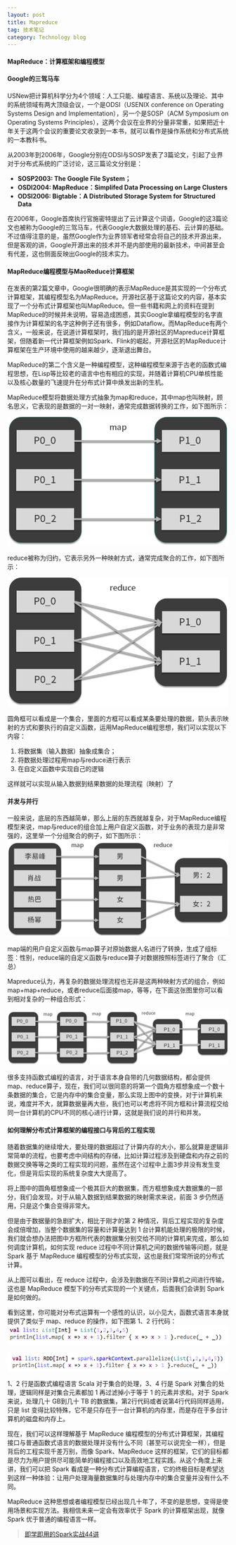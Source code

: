 ```yaml
---
layout: post
title: Mapreduce
tag: 技术笔记
category: Technology blog
---
```

#### MapReduce：计算框架和编程模型

#### Google的三驾马车

USNew把计算机科学分为4个领域：人工只能、编程语言、系统以及理论、其中的系统领域有两大顶级会议，一个是ODSI（USENIX conference on Operating Systems Design and Implementation），另一个是SOSP（ACM Symposium on Operating Systems Principles），这两个会议在业界的分量非常重，如果把近十年关于这两个会议的重要论文收录到一本书，就可以看作是操作系统和分布式系统的一本教科书。

从2003年到2006年，Google分别在ODSI与SOSP发表了3篇论文，引起了业界对于分布式系统的广泛讨论，这三篇论文分别是：

- **SOSP2003: The Google File System；**
- **OSDI2004: MapReduce：Simplifed Data Processing on Large Clusters**
- **ODSI2006: Bigtable：A Distributed Storage System for Structured Data**

在2006年，Google首席执行官施密特提出了云计算这个词语，Google的这3篇论文也被称为Google的三驾马车，代表Google大数据处理的基石、云计算的基础。不过值得注意的是，虽然Google作为业界领军者经常会将自己的技术开源出来，但是客观的讲，Google开源出来的技术并不是内部使用的最新技术，中间甚至会有代差，这也侧面反映出Google的技术实力。

#### MapReduce编程模型与MaoReduce计算框架

在发表的第2篇文章中，Google很明确的表示MapReduce是其实现的一个分布式计算框架，其编程模型名为MapReduce。开源社区基于这篇论文的内容，基本实现了一个分布式计算框架也叫MapReduce。但一些书籍和网上的资料在提到MapReduce的时候并未说明，容易造成困惑，其实Google拿编程模型的名字直接作为计算框架的名字这种例子还有很多，例如Dataflow。而MapReduce有两个含义，一般来说，在说道计算框架时，我们指的是开源社区的Mapreduce计算框架，但随着新一代计算框架例如Spark、Flink的崛起，开源社区的MapReduce计算框架在生产环境中使用的越来越少，逐渐退出舞台。

MapReduce的第二个含义是一种编程模型，这种编程模型来源于古老的函数式编程思想，在Lisp等比较老的语言中也有相应的实现，并随着计算机CPU单核性能以及核心数量的飞速提升在分布式计算中焕发出新的生机。

MapReduce模型将数据处理方式抽象为map和reduce，其中map也叫映射，顾名思义，它表现的是数据的一对一映射，通常完成数据转换的工作，如下图所示：

![Cgq2xl6OuuWAMmCdAABmTwpHHM4748](\image\2020-06-14\Cgq2xl6OuuWAMmCdAABmTwpHHM4748.png)

reduce被称为归约，它表示另外一种映射方式，通常完成聚合的工作，如下图所示：

![Cgq2xl6OuuyASdPvAAC2zb5yaHo183](\image\2020-06-14\Cgq2xl6OuuyASdPvAAC2zb5yaHo183.png)

圆角框可以看成是一个集合，里面的方框可以看成某条要处理的数据，箭头表示映射的方式和要执行的自定义函数，运用MapReduce编程思想，我们可以实现以下内容：

1. 将数据集（输入数据）抽象成集合；
2. 将数据处理过程用map与reduce进行表示
3. 在自定义函数中实现自己的逻辑

这样就可以实现从输入数据到结果数据的处理流程（映射）了

#### 并发与并行

一般来说，底层的东西越简单，那么上层的东西就越复杂，对于MapReduce编程模型来说，map与reduce的组合加上用户自定义函数，对于业务的表现力是非常强的，这里举一个分组聚合的例子，如下图所示：![Ciqah16OuviABEodAADcW42Rou4249](\image\2020-06-14\Ciqah16OuviABEodAADcW42Rou4249.png)

map端的用户自定义函数与map算子对原始数据人名进行了转换，生成了组标签：性别，reduce端的自定义函数与reduce算子对数据按照标签进行了聚合（汇总）

Mapreduce认为，再复杂的数据处理流程也无非是这两种映射方式的组合，例如map+map+reduce，或者reduce后面接map，等等，在下面这张图里你可以看到相对复杂的一种组合形式：

![Cgq2xl6Ouv6ATQMfAAC8oOgBQqk428](\image\2020-06-14\Cgq2xl6Ouv6ATQMfAAC8oOgBQqk428.png)

很多支持函数式编程的语言，对于语言本身自带的几何数据结构，都会提供map、reduce算子，现在，我们可以很同意的将第一个圆角方框想象成一个数十条数据的集合，它是内存中的集合变量，那么实现上图中的变换，对于计算机来说，难度并不大，就算数据量再大些，我们也可以考虑将不同方框和计算流程交给同一台计算机的CPU不同的核心进行计算，这就是我们说的并行和并发。

#### 如何理解分布式计算框架的编程接口与背后的工程实现

随着数据集的继续增大，要处理的数据超过了计算内存的大小，那么就算是逻辑非常简单的流程，也要考虑中间结构的存储，比如计算过程涉及到硬盘和内存之前的数据交换等等之类的工程实现的问题，虽然在这个过程中上面3步并没有发生变化，但是背后实现的系统复杂度大大提高了。

将上图中的圆角框想象成一个极其巨大的数据集，而方框想象成大数据集的一部分，我们会发现，对于从输入数据到结果数据的映射需求来说，前面 3 步仍然适用，只是这个集合变得非常大。

但是由于数据量的急剧扩大，相比于刚才的第 2 种情况，背后工程实现的复杂度会成倍增加，当整个数据集的容量和计算量达到 1 台计算机能处理的极限的时候，我们就会想办法把图中方框所代表的数据集分别交给不同的计算机来完成，那么如何调度计算机，如何实现 reduce 过程中不同计算机之间的数据传输等问题，就是 Spark 基于 MapReduce 编程模型的分布式实现，这也是我们常常所说的分布式计算。

从上图可以看出，在 reduce 过程中，会涉及到数据在不同计算机之间进行传输，这也是 MapReduce 模型下的分布式实现的一个关键点，后面我们会讲到 Spark 是如何做的。

看到这里，你可能对分布式运算有一个感性的认识，以小见大，函数式语言本身就提供了类似于 map、reduce 的操作，如下图第 1、2 行代码：![Cgq2xl6Or3WAAtCtAAARYYA8XK4196](\image\2020-06-14\Cgq2xl6Or3WAAtCtAAARYYA8XK4196.png)

![Ciqah16Or3WAXcJqAAAY1xzPv8Y404](\image\2020-06-14\Ciqah16Or3WAXcJqAAAY1xzPv8Y404.png)

1、2 行是函数式编程语言 Scala 对于集合的处理，3、4 行是 Spark 对集合的处理，逻辑同样是对集合元素都加 1 再过滤掉小于等于 1 的元素并求和。对于 Spark 来说，处理几十 GB到几十 TB 的数据集，第2行代码或者说第4行代码同样适用，只是 list 变得比较特殊，它不是只存在于一台计算机的内存里，而是存在于多台计算机的磁盘和内存上。

现在，我们可以这样理解基于 MapReduce 编程模型的分布式计算框架，其编程接口与普通函数式语言的数据处理并没有什么不同（甚至可以说完全一样），但是背后的工程实现千差万别，而像 Spark、MapReduce 这样的框架，它们的目标都是尽力为用户提供尽可能简单的编程接口以及高效地工程实践。从这个角度上来讲，我们可以把 Spark 看成是一种分布式计算编程语言，它的终极目标是希望达到这样一种体验：让用户处理海量数据集时与处理内存中的集合变量并没有什么不同。

MapReduce 这种思想或者编程模型已经出现几十年了，不变的是思想，变得是使用场景和实现方法。我相信未来一定会有效率优于 Spark 的计算框架出现，就像 Spark 优于普通的编程语言一样。

> [即学即用的Spark实战44讲](https://kaiwu.lagou.com/course/courseInfo.htm?courseId=71#/detail/pc?id=1972)